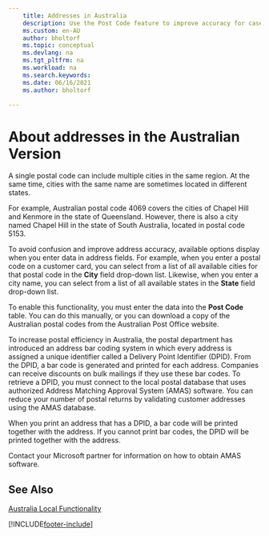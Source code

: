 ```yaml
---
    title: Addresses in Australia
    description: Use the Post Code feature to improve accuracy for cases in which a single postal code can include multiple cities in the same region.
    ms.custom: en-AU
    author: bholtorf
    ms.topic: conceptual
    ms.devlang: na
    ms.tgt_pltfrm: na
    ms.workload: na
    ms.search.keywords:
    ms.date: 06/16/2021
    ms.author: bholtorf

---
```

# About addresses in the Australian Version

A single postal code can include multiple cities in the same region. At the same time, cities with the same name are sometimes located in different states.  

For example, Australian postal code 4069 covers the cities of Chapel Hill and Kenmore in the state of Queensland. However, there is also a city named Chapel Hill in the state of South Australia, located in postal code 5153.  

To avoid confusion and improve address accuracy, available options display when you enter data in address fields. For example, when you enter a postal code on a customer card, you can select from a list of all available cities for that postal code in the **City** field drop-down list. Likewise, when you enter a city name, you can select from a list of all available states in the **State** field drop-down list.  

To enable this functionality, you must enter the data into the **Post Code** table. You can do this manually, or you can download a copy of the Australian postal codes from the Australian Post Office website.  

To increase postal efficiency in Australia, the postal department has introduced an address bar coding system in which every address is assigned a unique identifier called a Delivery Point Identifier (DPID). From the DPID, a bar code is generated and printed for each address. Companies can receive discounts on bulk mailings if they use these bar codes. To retrieve a DPID, you must connect to the local postal database that uses authorized Address Matching Approval System (AMAS) software. You can reduce your number of postal returns by validating customer addresses using the AMAS database.  

When you print an address that has a DPID, a bar code will be printed together with the address. If you cannot print bar codes, the DPID will be printed together with the address.  

Contact your Microsoft partner for information on how to obtain AMAS software.  

## See Also  
 [Australia Local Functionality](australia-local-functionality.md)


[!INCLUDE[footer-include](../../includes/footer-banner.md)]